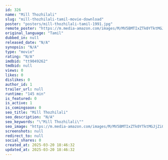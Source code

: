 ```yaml
---
id: 326
name: "Mill Thozhilali"
slug: "mill-thozhilali-tamil-movie-download"
poster: "posters/mill-thozhilali-tamil-1991.jpg"
remote_poster: "https://m.media-amazon.com/images/M/MV5BMTIxZTk0YTktMGJjZi00NzU4LWI0YzgtNDRiNmY5YmQ4ODU3XkEyXkFqcGdeQXVyMTEzNzg0Mjkx._V1_SX300.jpg"
original_language: "Tamil"
dubbed_in: null
released_date: "N/A"
synopsis: "N/A"
type: "movie"
rating: "N/A"
imdbid: "tt9049262"
tmdbid: null
views: 0
likes: 0
dislikes: 0
author_id: 1
trailer_url: null
runtime: "145 min"
is_featured: 0
is_active: 1
is_comingsoon: 0
seo_title: "Mill Thozhilali"
seo_description: "N/A"
seo_keywords: "\"Mill Thozhilali\""
seo_image: "https://m.media-amazon.com/images/M/MV5BMTIxZTk0YTktMGJjZi00NzU4LWI0YzgtNDRiNmY5YmQ4ODU3XkEyXkFqcGdeQXVyMTEzNzg0Mjkx._V1_SX300.jpg"
screenshots: null
redirect_to: null
social_shares: 0
created_at: 2025-03-20 18:46:32
updated_at: 2025-03-20 18:46:32
---
```


